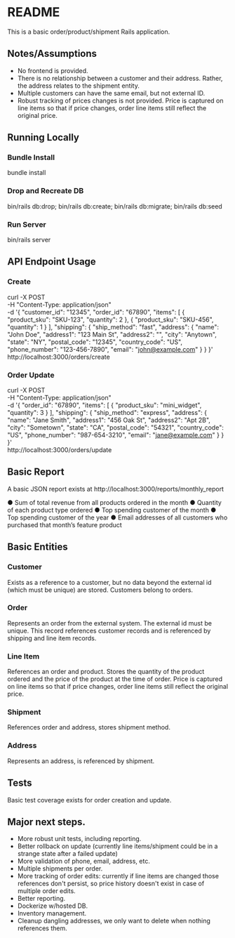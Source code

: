 # README

This is a basic order/product/shipment Rails application.

## Notes/Assumptions

- No frontend is provided.
- There is no relationship between a customer and their address. Rather, the address relates to the shipment entity.
- Multiple customers can have the same email, but not external ID.
- Robust tracking of prices changes is not provided. Price is captured on line items so that if price changes, order line items still reflect the original price.

## Running Locally

### Bundle Install

bundle install

### Drop and Recreate DB

bin/rails db:drop; bin/rails db:create; bin/rails db:migrate; bin/rails db:seed

### Run Server

bin/rails server

## API Endpoint Usage

### Create

curl -X POST \
  -H "Content-Type: application/json" \
  -d '{
        "customer_id": "12345",
        "order_id": "67890",
        "items": [
          {
            "product_sku": "SKU-123",
            "quantity": 2
          },
          {
            "product_sku": "SKU-456",
            "quantity": 1
          }
        ],
        "shipping": {
          "ship_method": "fast",
          "address": {
            "name": "John Doe",
            "address1": "123 Main St",
            "address2": "",
            "city": "Anytown",
            "state": "NY",
            "postal_code": "12345",
            "country_code": "US",
            "phone_number": "123-456-7890",
            "email": "john@example.com"
          }
        }
      }' \
  http://localhost:3000/orders/create

### Order Update

curl -X POST \
  -H "Content-Type: application/json" \
  -d '{
        "order_id": "67890",
        "items": [
          {
            "product_sku": "mini_widget",
            "quantity": 3
          }
        ],
        "shipping": {
          "ship_method": "express",
          "address": {
            "name": "Jane Smith",
            "address1": "456 Oak St",
            "address2": "Apt 2B",
            "city": "Sometown",
            "state": "CA",
            "postal_code": "54321",
            "country_code": "US",
            "phone_number": "987-654-3210",
            "email": "jane@example.com"
          }
        }
      }' \
      http://localhost:3000/orders/update

## Basic Report

A basic JSON report exists at http://localhost:3000/reports/monthly_report

● Sum of total revenue from all products ordered in the month
● Quantity of each product type ordered
● Top spending customer of the month
● Top spending customer of the year
● Email addresses of all customers who purchased that month’s feature product

## Basic Entities

### Customer

Exists as a reference to a customer, but no data beyond the external id (which must be unique) are stored. Customers belong to orders.

### Order

Represents an order from the external system. The external id must be unique. This record references customer records and is referenced by shipping and line item records.

### Line Item

References an order and product. Stores the quantity of the product ordered and the price of the product at the time of order. Price is captured on line items so that if price changes, order line items still reflect the original price.

### Shipment

References order and address, stores shipment method. 

### Address

Represents an address, is referenced by shipment.

## Tests

Basic test coverage exists for order creation and update.

## Major next steps.

- More robust unit tests, including reporting.
- Better rollback on update (currently line items/shipment could be in a strange state after a failed update)
- More validation of phone, email, address, etc.
- Multiple shipments per order.
- More tracking of order edits: currently if line items are changed those references don't persist, so price history doesn't exist in case of multiple order edits.
- Better reporting.
- Dockerize w/hosted DB.
- Inventory management.
- Cleanup dangling addresses, we only want to delete when nothing references them.